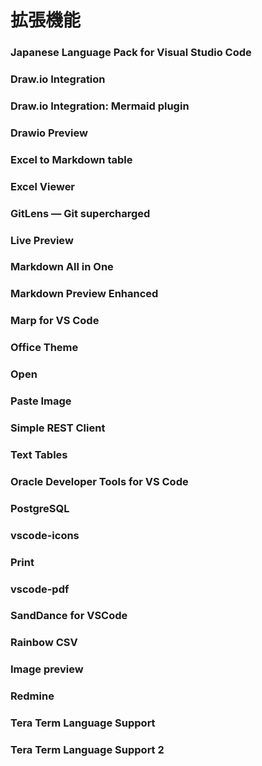 # 拡張機能
### Japanese Language Pack for Visual Studio Code
### Draw.io Integration
### Draw.io Integration: Mermaid plugin
### Drawio Preview
### Excel to Markdown table
### Excel Viewer
### GitLens — Git supercharged
### Live Preview
### Markdown All in One
### Markdown Preview Enhanced
### Marp for VS Code
### Office Theme
### Open
### Paste Image
### Simple REST Client
### Text Tables
### Oracle Developer Tools for VS Code
### PostgreSQL
### vscode-icons
### Print
### vscode-pdf
### SandDance for VSCode
### Rainbow CSV
### Image preview
### Redmine
### Tera Term Language Support
### Tera Term Language Support 2
